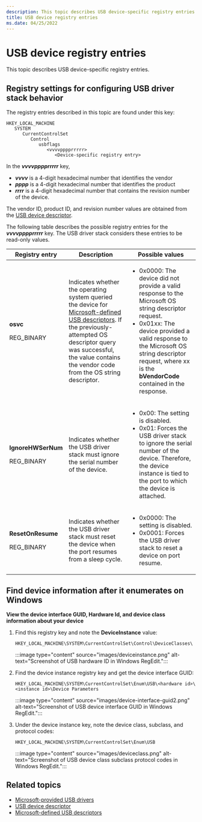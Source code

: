 ```yaml
---
description: This topic describes USB device-specific registry entries.
title: USB device registry entries
ms.date: 04/25/2022
---
```


# USB device registry entries

This topic describes USB device-specific registry entries.

## Registry settings for configuring USB driver stack behavior

The registry entries described in this topic are found under this key:

```syntax
HKEY_LOCAL_MACHINE
   SYSTEM
      CurrentControlSet
         Control
            usbflags
               <vvvvpppprrrrr>
                  <Device-specific registry entry>
```

In the ***vvvvpppprrrrr*** key,

- ***vvvv*** is a 4-digit hexadecimal number that identifies the vendor
- ***pppp*** is a 4-digit hexadecimal number that identifies the product
- ***rrrr*** is a 4-digit hexadecimal number that contains the revision number of the device.

The vendor ID, product ID, and revision number values are obtained from the [USB device descriptor](usb-device-descriptors.md).

The following table describes the possible registry entries for the ***vvvvpppprrrrr*** key. The USB driver stack considers these entries to be read-only values.

<table>
  <thead>
    <tr>
      <th>Registry entry</th>
      <th>Description</th>
      <th>Possible values</th>
    </tr>
  </thead>
  <tbody>
    <tr>
      <td>
        <p><strong>osvc</strong></p>
        <p>REG_BINARY</p>
      </td>
      <td>
        <p>Indicates whether the operating system queried the device for <a href="microsoft-defined-usb-descriptors.md" data-raw-source="[Microsoft-defined USB descriptors](microsoft-defined-usb-descriptors.md)">Microsoft-defined USB descriptors</a>. If the previously-attempted OS descriptor query was successful, the value contains the vendor code from the OS string descriptor.</p>
      </td>
      <td>
        <ul>
          <li>0x0000: The device did not provide a valid response to the Microsoft OS string descriptor request.</li>
          <li>0x01xx: The device provided a valid response to the Microsoft OS string descriptor request, where xx is the <strong>bVendorCode</strong> contained in the response.</li>
        </ul>
      </td>
    </tr>
    <tr>
      <td>
        <p><strong>IgnoreHWSerNum</strong></p>
        <p>REG_BINARY</p>
      </td>
      <td>
        <p>Indicates whether the USB driver stack must ignore the serial number of the device.</p>
      </td>
      <td>
        <ul>
          <li>0x00: The setting is disabled.</li>
          <li>0x01: Forces the USB driver stack to ignore the serial number of the device. Therefore, the device instance is tied to the port to which the device is attached.</li>
        </ul>
      </td>
    </tr>
    <tr>
      <td>
        <p><strong>ResetOnResume</strong></p>
        <p>REG_BINARY</p>
      </td>
      <td>
        <p>Indicates whether the USB driver stack must reset the device when the port resumes from a sleep cycle.</p>
      </td>
      <td>
        <ul>
          <li>0x0000: The setting is disabled.</li>
          <li>0x0001: Forces the USB driver stack to reset a device on port resume.</li>
        </ul>
      </td>
    </tr>
  </tbody>
</table>

## Find device information after it enumerates on Windows

**View the device interface GUID, Hardware Id, and device class information about your device**

1. Find this registry key and note the **DeviceInstance** value:

    `HKEY_LOCAL_MACHINE\SYSTEM\CurrentControlSet\Control\DeviceClasses\`

    :::image type="content" source="images/deviceinstance.png" alt-text="Screenshot of USB hardware ID in Windows RegEdit.":::

1. Find the device instance registry key and get the device interface GUID:

    `HKEY_LOCAL_MACHINE\SYSTEM\CurrentControlSet\Enum\USB\<hardware id>\<instance id>\Device Parameters`

    :::image type="content" source="images/device-interface-guid2.png" alt-text="Screenshot of USB device interface GUID in Windows RegEdit.":::

1. Under the device instance key, note the device class, subclass, and protocol codes:

    `HKEY_LOCAL_MACHINE\SYSTEM\CurrentControlSet\Enum\USB`

    :::image type="content" source="images/deviceclass.png" alt-text="Screenshot of USB device class subclass protocol codes in Windows RegEdit.":::

## Related topics

- [Microsoft-provided USB drivers](system-supplied-usb-drivers.md)  
- [USB device descriptor](usb-device-descriptors.md)
- [Microsoft-defined USB descriptors](microsoft-defined-usb-descriptors.md)
